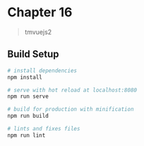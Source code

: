 # Chapter 16

> tmvuejs2

## Build Setup

``` bash
# install dependencies
npm install

# serve with hot reload at localhost:8080
npm run serve

# build for production with minification
npm run build

# lints and fixes files
npm run lint
```